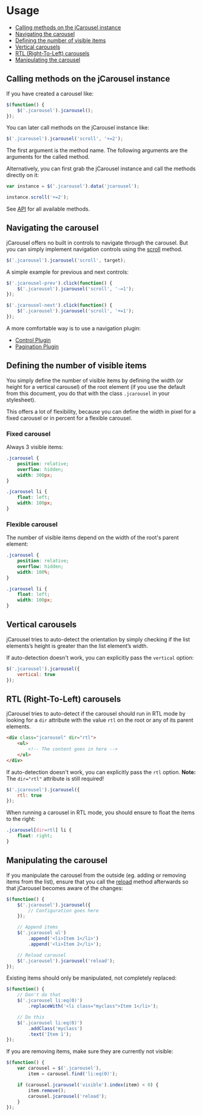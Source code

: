 Usage
=====

* [Calling methods on the jCarousel instance](#calling-methods-on-the-jcarousel-instance)
* [Navigating the carousel](#navigating-the-carousel)
* [Defining the number of visible items](#defining-the-number-of-visible-items)
* [Vertical carousels](#vertical-carousels)
* [RTL (Right-To-Left) carousels](#rtl-right-to-left-carousels)
* [Manipulating the carousel](#manipulating-the-carousel)


Calling methods on the jCarousel instance
-----------------------------------------

If you have created a carousel like:

```javascript
$(function() {
    $('.jcarousel').jcarousel();
});
```

You can later call methods on the jCarousel instance like:

```javascript
$('.jcarousel').jcarousel('scroll', '+=2');
```

The first argument is the method name. The following arguments are the arguments
for the called method.

Alternatively, you can first grab the jCarousel instance and call the methods
directly on it:

```javascript
var instance = $('.jcarousel').data('jcarousel');

instance.scroll('+=2');
```

See [API](api.md) for all available methods.


Navigating the carousel
-----------------------

jCarousel offers no built in controls to navigate through the carousel. But you
can simply implement navigation controls using the [scroll](api.md#scroll)
method.

```javascript
$('.jcarousel').jcarousel('scroll', target);
```

A simple example for previous and next controls:

```javascript
$('.jcarousel-prev').click(function() {
    $('.jcarousel').jcarousel('scroll', '-=1');
});

$('.jcarousel-next').click(function() {
    $('.jcarousel').jcarousel('scroll', '+=1');
});
```

A more comfortable way is to use a navigation plugin:

   * [Control Plugin](../plugins/control/)
   * [Pagination Plugin](../plugins/pagination/)


Defining the number of visible items
------------------------------------

You simply define the number of visible items by defining the width (or height
for a vertical carousel) of the root element (if you use the default from this
document, you do that with the class `.jcarousel` in your stylesheet).

This offers a lot of flexibility, because you can define the width in pixel for
a fixed carousel or in percent for a flexible carousel.

### Fixed carousel

Always 3 visible items:

```css
.jcarousel {
    position: relative;
    overflow: hidden;
    width: 300px;
}

.jcarousel li {
    float: left;
    width: 100px;
}
```

### Flexible carousel

The number of visible items depend on the width of the root's parent element:

```css
.jcarousel {
    position: relative;
    overflow: hidden;
    width: 100%;
}

.jcarousel li {
    float: left;
    width: 100px;
}
```


Vertical carousels
------------------

jCarousel tries to auto-detect the orientation by simply checking if the list
elements’s height is greater than the list element’s width.

If auto-detection doesn't work, you can explicitly pass the `vertical` option:

```javascript
$('.jcarousel').jcarousel({
    vertical: true
});
```


RTL (Right-To-Left) carousels
-----------------------------

jCarousel tries to auto-detect if the carousel should run in RTL mode by looking
for a `dir` attribute with the value `rtl` on the root or any of its parent
elements.

```html
<div class="jcarousel" dir="rtl">
    <ul>
        <!-- The content goes in here -->
    </ul>
</div>
```

If auto-detection doesn't work, you can explicitly pass the `rtl` option.
**Note:** The `dir="rtl"` attribute is still required!

```javascript
$('.jcarousel').jcarousel({
    rtl: true
});
```

When running a carousel in RTL mode, you should ensure to float the items to the
right:

```css
.jcarousel[dir=rtl] li {
    float: right;
}
```


Manipulating the carousel
-------------------------

If you manipulate the carousel from the outside (eg. adding or removing items
from the list), ensure that you call the [reload](api.md) method afterwards so
that jCarousel becomes aware of the changes:

```javascript
$(function() {
    $('.jcarousel').jcarousel({
        // Configuration goes here
    });

    // Append items
    $('.jcarousel ul')
        .append('<li>Item 1</li>')
        .append('<li>Item 2</li>');

    // Reload carousel
    $('.jcarousel').jcarousel('reload');
});
```

Existing items should only be manipulated, not completely replaced:

```javascript
$(function() {
    // Don't do that
    $('.jcarousel li:eq(0)')
        .replaceWith('<li class="myclass">Item 1</li>');

    // Do this
    $('.jcarousel li:eq(0)')
        .addClass('myclass')
        .text('Item 1');
});
```

If you are removing items, make sure they are currently not visible:

```javascript
$(function() {
    var carousel = $('.jcarousel'),
        item = carousel.find('li:eq(0)');

    if (carousel.jcarousel('visible').index(item) < 0) {
        item.remove();
        carousel.jcarousel('reload');
    }
});
```
